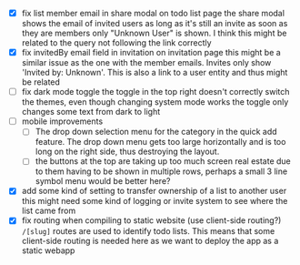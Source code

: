 - [x] fix list member email in share modal on todo list page
      the share modal shows the email of invited users as long as it's still an invite
      as soon as they are members only "Unknown User" is shown. I think this might be related to the query not following the link correctly
- [x] fix invitedBy email field in invitation on invitation page
      this might be a similar issue as the one with the member emails. Invites only show 'Invited by: Unknown'. This is also a link to a user entity and thus might be related
- [ ] fix dark mode toggle 
      the toggle in the top right doesn't correctly switch the themes, even though changing system mode works
      the toggle only changes some text from dark to light
- [ ] mobile improvements
  - [ ] The drop down selection menu for the category in the quick add feature. The drop down menu gets too large horizontally and is too long on the right side, thus destroying the layout.
  - [ ] the buttons at the top are taking up too much screen real estate due to them having to be shown in multiple rows, perhaps a small 3 line symbol menu would be better here?
- [x] add some kind of setting to transfer ownership of a list to another user
      this might need some kind of logging or invite system to see where the list came from
- [x] fix routing when compiling to static website (use client-side routing?)
      `/[slug]` routes are used to identify todo lists. This means that some client-side routing is needed here as we want to deploy the app as a static webapp
